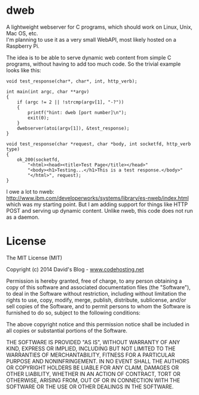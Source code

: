dweb
====

A lightweight webserver for C programs, which should work on Linux, Unix, Mac OS, etc.  
I'm planning to use it as a very small WebAPI, most likely hosted on a Raspberry Pi.

The idea is to be able to serve dynamic web content from simple C programs, without
having to add too much code.  So the trivial example looks like this:
```
void test_response(char*, char*, int, http_verb);

int main(int argc, char **argv)
{
	if (argc != 2 || !strcmp(argv[1], "-?"))
	{
		printf("hint: dweb [port number]\n");
		exit(0);
	}
	dwebserver(atoi(argv[1]), &test_response);
}

void test_response(char *request, char *body, int socketfd, http_verb type)
{
	ok_200(socketfd,
		"<html><head><title>Test Page</title></head>"
		"<body><h1>Testing...</h1>This is a test response.</body>"
		"</html>", request);
}
```
I owe a lot to nweb: http://www.ibm.com/developerworks/systems/library/es-nweb/index.html 
which was my starting point.  But I am adding support for things like HTTP POST and 
serving up dynamic content.  Unlike nweb, this code does not run as a daemon.


License
=======

The MIT License (MIT)

Copyright (c) 2014 David's Blog - www.codehosting.net

Permission is hereby granted, free of charge, to any person obtaining a copy of
this software and associated documentation files (the "Software"), to deal in
the Software without restriction, including without limitation the rights to
use, copy, modify, merge, publish, distribute, sublicense, and/or sell copies of
the Software, and to permit persons to whom the Software is furnished to do so,
subject to the following conditions:

The above copyright notice and this permission notice shall be included in all
copies or substantial portions of the Software.

THE SOFTWARE IS PROVIDED "AS IS", WITHOUT WARRANTY OF ANY KIND, EXPRESS OR
IMPLIED, INCLUDING BUT NOT LIMITED TO THE WARRANTIES OF MERCHANTABILITY, FITNESS
FOR A PARTICULAR PURPOSE AND NONINFRINGEMENT. IN NO EVENT SHALL THE AUTHORS OR
COPYRIGHT HOLDERS BE LIABLE FOR ANY CLAIM, DAMAGES OR OTHER LIABILITY, WHETHER
IN AN ACTION OF CONTRACT, TORT OR OTHERWISE, ARISING FROM, OUT OF OR IN
CONNECTION WITH THE SOFTWARE OR THE USE OR OTHER DEALINGS IN THE SOFTWARE.
